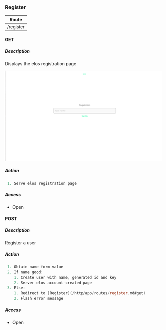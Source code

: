### Register

| Route     |
| --------- |
| /register |

#### GET

##### Description
Displays the elos registration page

![Image of Registration](/http/app/img/registration.png)

##### Action
``` c
 1. Serve elos registration page
```

##### Access
 * Open

#### POST

##### Description
Register a user

##### Action
``` c
 1. Obtain name form value
 2. If name good:
    1. Create user with name, generated id and key
    2. Server elos account-created page
 3. Else:
    1. Redirect to [Register](/http/app/routes/register.md#get)
    2. Flash error message
```

##### Access
 * Open
